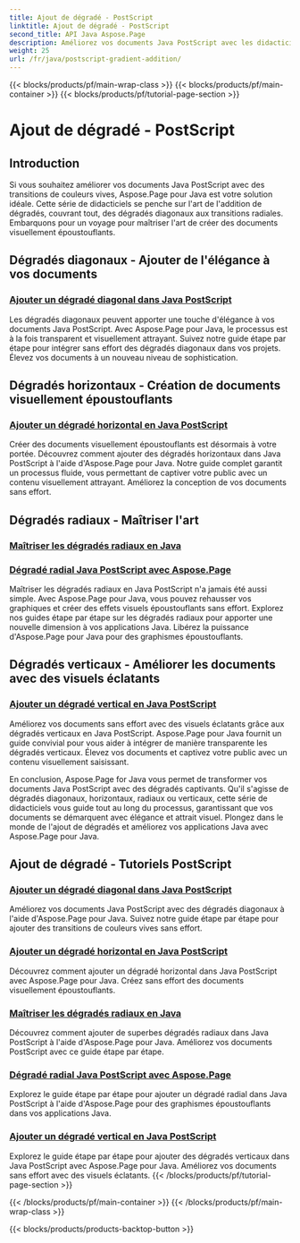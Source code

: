 ```yaml
---
title: Ajout de dégradé - PostScript
linktitle: Ajout de dégradé - PostScript
second_title: API Java Aspose.Page
description: Améliorez vos documents Java PostScript avec les didacticiels Aspose.Page pour Java. Apprenez à ajouter sans effort de superbes dégradés diagonaux, horizontaux, radiaux et verticaux.
weight: 25
url: /fr/java/postscript-gradient-addition/
---
```


{{< blocks/products/pf/main-wrap-class >}}
{{< blocks/products/pf/main-container >}}
{{< blocks/products/pf/tutorial-page-section >}}

# Ajout de dégradé - PostScript

## Introduction

Si vous souhaitez améliorer vos documents Java PostScript avec des transitions de couleurs vives, Aspose.Page pour Java est votre solution idéale. Cette série de didacticiels se penche sur l'art de l'addition de dégradés, couvrant tout, des dégradés diagonaux aux transitions radiales. Embarquons pour un voyage pour maîtriser l'art de créer des documents visuellement époustouflants.

## Dégradés diagonaux - Ajouter de l'élégance à vos documents
### [Ajouter un dégradé diagonal dans Java PostScript](./diagonal/)

Les dégradés diagonaux peuvent apporter une touche d'élégance à vos documents Java PostScript. Avec Aspose.Page pour Java, le processus est à la fois transparent et visuellement attrayant. Suivez notre guide étape par étape pour intégrer sans effort des dégradés diagonaux dans vos projets. Élevez vos documents à un nouveau niveau de sophistication.

## Dégradés horizontaux - Création de documents visuellement époustouflants
### [Ajouter un dégradé horizontal en Java PostScript](./horizontal/)

Créer des documents visuellement époustouflants est désormais à votre portée. Découvrez comment ajouter des dégradés horizontaux dans Java PostScript à l'aide d'Aspose.Page pour Java. Notre guide complet garantit un processus fluide, vous permettant de captiver votre public avec un contenu visuellement attrayant. Améliorez la conception de vos documents sans effort.

## Dégradés radiaux - Maîtriser l'art
### [Maîtriser les dégradés radiaux en Java](./radial1/)
### [Dégradé radial Java PostScript avec Aspose.Page](./radial2/)

Maîtriser les dégradés radiaux en Java PostScript n'a jamais été aussi simple. Avec Aspose.Page pour Java, vous pouvez rehausser vos graphiques et créer des effets visuels époustouflants sans effort. Explorez nos guides étape par étape sur les dégradés radiaux pour apporter une nouvelle dimension à vos applications Java. Libérez la puissance d'Aspose.Page pour Java pour des graphismes époustouflants.

## Dégradés verticaux - Améliorer les documents avec des visuels éclatants
### [Ajouter un dégradé vertical en Java PostScript](./vertical/)

Améliorez vos documents sans effort avec des visuels éclatants grâce aux dégradés verticaux en Java PostScript. Aspose.Page pour Java fournit un guide convivial pour vous aider à intégrer de manière transparente les dégradés verticaux. Élevez vos documents et captivez votre public avec un contenu visuellement saisissant. 

En conclusion, Aspose.Page for Java vous permet de transformer vos documents Java PostScript avec des dégradés captivants. Qu'il s'agisse de dégradés diagonaux, horizontaux, radiaux ou verticaux, cette série de didacticiels vous guide tout au long du processus, garantissant que vos documents se démarquent avec élégance et attrait visuel. Plongez dans le monde de l'ajout de dégradés et améliorez vos applications Java avec Aspose.Page pour Java.
## Ajout de dégradé - Tutoriels PostScript
### [Ajouter un dégradé diagonal dans Java PostScript](./diagonal/)
Améliorez vos documents Java PostScript avec des dégradés diagonaux à l'aide d'Aspose.Page pour Java. Suivez notre guide étape par étape pour ajouter des transitions de couleurs vives sans effort.
### [Ajouter un dégradé horizontal en Java PostScript](./horizontal/)
Découvrez comment ajouter un dégradé horizontal dans Java PostScript avec Aspose.Page pour Java. Créez sans effort des documents visuellement époustouflants.
### [Maîtriser les dégradés radiaux en Java](./radial1/)
Découvrez comment ajouter de superbes dégradés radiaux dans Java PostScript à l'aide d'Aspose.Page pour Java. Améliorez vos documents PostScript avec ce guide étape par étape.
### [Dégradé radial Java PostScript avec Aspose.Page](./radial2/)
Explorez le guide étape par étape pour ajouter un dégradé radial dans Java PostScript à l'aide d'Aspose.Page pour des graphismes époustouflants dans vos applications Java.
### [Ajouter un dégradé vertical en Java PostScript](./vertical/)
Explorez le guide étape par étape pour ajouter des dégradés verticaux dans Java PostScript avec Aspose.Page pour Java. Améliorez vos documents sans effort avec des visuels éclatants.
{{< /blocks/products/pf/tutorial-page-section >}}

{{< /blocks/products/pf/main-container >}}
{{< /blocks/products/pf/main-wrap-class >}}

{{< blocks/products/products-backtop-button >}}

